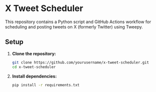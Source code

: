 # X Tweet Scheduler

This repository contains a Python script and GitHub Actions workflow for scheduling and posting tweets on X (formerly Twitter) using Tweepy.

## Setup

1. **Clone the repository:**

   ```bash
   git clone https://github.com/yourusername/x-tweet-scheduler.git
   cd x-tweet-scheduler
   ```

2. **Install dependencies:**

   ```bash
   pip install -r requirements.txt
   ```
   